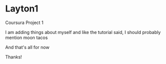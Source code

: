 # Layton1
Coursura Project 1


I am adding things about myself and like the tutorial said, I should probably mention moon tacos

And that's all for now 

Thanks! 

